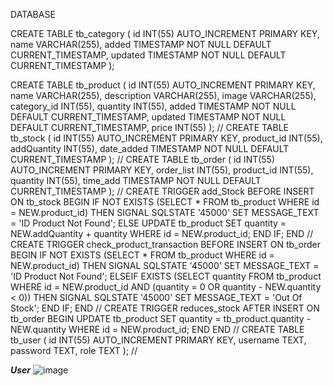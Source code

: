 DATABASE

  CREATE TABLE tb_category (
    id INT(55) AUTO_INCREMENT PRIMARY KEY,
    name VARCHAR(255),
    added TIMESTAMP NOT NULL DEFAULT CURRENT_TIMESTAMP,
    updated TIMESTAMP NOT NULL DEFAULT CURRENT_TIMESTAMP
);
  
  CREATE TABLE tb_product (
    id INT(55) AUTO_INCREMENT PRIMARY KEY,
    name VARCHAR(255),
    description VARCHAR(255),
    image VARCHAR(255),
    category_id INT(55),
    quantity INT(55),
    added TIMESTAMP NOT NULL DEFAULT CURRENT_TIMESTAMP,
    updated TIMESTAMP NOT NULL DEFAULT CURRENT_TIMESTAMP,
    price INT(55)
);
  //
  CREATE TABLE tb_stock (
    id INT(55) AUTO_INCREMENT PRIMARY KEY,
    product_id INT(55),
    addQuantity INT(55),
    date_added TIMESTAMP NOT NULL DEFAULT CURRENT_TIMESTAMP
);
//
  CREATE TABLE tb_order (
    id INT(55) AUTO_INCREMENT PRIMARY KEY,
    order_list INT(55),
    product_id INT(55),
    quantity INT(55),
    time_add TIMESTAMP NOT NULL DEFAULT CURRENT_TIMESTAMP
);
//
  CREATE  TRIGGER  add_Stock
  BEFORE  INSERT ON  tb_stock
  BEGIN
	  IF NOT EXISTS (SELECT * FROM tb_product WHERE id = NEW.product_id) THEN
    	  SIGNAL SQLSTATE '45000' SET MESSAGE_TEXT = 'ID Product Not Found';
      ELSE
      	UPDATE tb_product SET quantity = NEW.addQuantity + quantity WHERE id = NEW.product_id;
     END IF;
  END
//
  CREATE  TRIGGER  check_product_transaction
  BEFORE  INSERT ON  tb_order
  BEGIN
	  IF NOT EXISTS (SELECT * FROM tb_product WHERE id = NEW.product_id) THEN
    	  SIGNAL SQLSTATE '45000' SET MESSAGE_TEXT = 'ID Product Not Found';
      ELSEIF
    	  EXISTS (SELECT quantity FROM tb_product WHERE id = NEW.product_id AND (quantity = 0 OR quantity - NEW.quantity < 0)) 
          THEN SIGNAL SQLSTATE '45000' SET MESSAGE_TEXT = 'Out Of Stock';
     END IF;
  END
//
  CREATE  TRIGGER  reduces_stock
AFTER INSERT ON  tb_order
    BEGIN
        UPDATE tb_product SET quantity = tb_product.quantity - NEW.quantity
        WHERE id = NEW.product_id;
    END
END
//
CREATE TABLE tb_user
(
    id INT(55) AUTO_INCREMENT PRIMARY KEY,
    username TEXT,
    password TEXT,
    role TEXT
);
//

***User***
![image](https://user-images.githubusercontent.com/106986765/183903598-f5dcf367-aec0-43ca-ae16-1e02d82cb050.png)

  

